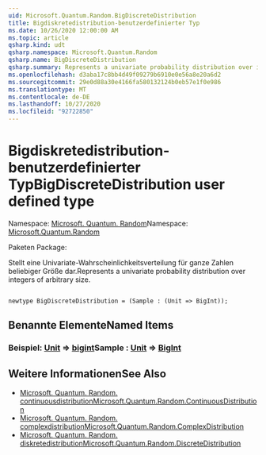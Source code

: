```yaml
---
uid: Microsoft.Quantum.Random.BigDiscreteDistribution
title: Bigdiskretedistribution-benutzerdefinierter Typ
ms.date: 10/26/2020 12:00:00 AM
ms.topic: article
qsharp.kind: udt
qsharp.namespace: Microsoft.Quantum.Random
qsharp.name: BigDiscreteDistribution
qsharp.summary: Represents a univariate probability distribution over integers of arbitrary size.
ms.openlocfilehash: d3aba17c8bb4d49f09279b6910e0e56a8e20a6d2
ms.sourcegitcommit: 29e0d88a30e4166fa580132124b0eb57e1f0e986
ms.translationtype: MT
ms.contentlocale: de-DE
ms.lasthandoff: 10/27/2020
ms.locfileid: "92722850"
---
```

# <a name="bigdiscretedistribution-user-defined-type"></a><span data-ttu-id="28c2b-102">Bigdiskretedistribution-benutzerdefinierter Typ</span><span class="sxs-lookup"><span data-stu-id="28c2b-102">BigDiscreteDistribution user defined type</span></span>

<span data-ttu-id="28c2b-103">Namespace: [Microsoft. Quantum. Random](xref:Microsoft.Quantum.Random)</span><span class="sxs-lookup"><span data-stu-id="28c2b-103">Namespace: [Microsoft.Quantum.Random](xref:Microsoft.Quantum.Random)</span></span>

<span data-ttu-id="28c2b-104">Paketen [](https://nuget.org/packages/)</span><span class="sxs-lookup"><span data-stu-id="28c2b-104">Package: [](https://nuget.org/packages/)</span></span>


<span data-ttu-id="28c2b-105">Stellt eine Univariate-Wahrscheinlichkeitsverteilung für ganze Zahlen beliebiger Größe dar.</span><span class="sxs-lookup"><span data-stu-id="28c2b-105">Represents a univariate probability distribution over integers of arbitrary size.</span></span>

```qsharp

newtype BigDiscreteDistribution = (Sample : (Unit => BigInt));
```



## <a name="named-items"></a><span data-ttu-id="28c2b-106">Benannte Elemente</span><span class="sxs-lookup"><span data-stu-id="28c2b-106">Named Items</span></span>

### <a name="sample--unit--bigint"></a><span data-ttu-id="28c2b-107">Beispiel: [Unit](xref:microsoft.quantum.lang-ref.unit) => [bigint](xref:microsoft.quantum.lang-ref.bigint)</span><span class="sxs-lookup"><span data-stu-id="28c2b-107">Sample : [Unit](xref:microsoft.quantum.lang-ref.unit) => [BigInt](xref:microsoft.quantum.lang-ref.bigint)</span></span> 



## <a name="see-also"></a><span data-ttu-id="28c2b-108">Weitere Informationen</span><span class="sxs-lookup"><span data-stu-id="28c2b-108">See Also</span></span>

- [<span data-ttu-id="28c2b-109">Microsoft. Quantum. Random. continuousdistribution</span><span class="sxs-lookup"><span data-stu-id="28c2b-109">Microsoft.Quantum.Random.ContinuousDistribution</span></span>](xref:Microsoft.Quantum.Random.ContinuousDistribution)
- [<span data-ttu-id="28c2b-110">Microsoft. Quantum. Random. complexdistribution</span><span class="sxs-lookup"><span data-stu-id="28c2b-110">Microsoft.Quantum.Random.ComplexDistribution</span></span>](xref:Microsoft.Quantum.Random.ComplexDistribution)
- [<span data-ttu-id="28c2b-111">Microsoft. Quantum. Random. diskretedistribution</span><span class="sxs-lookup"><span data-stu-id="28c2b-111">Microsoft.Quantum.Random.DiscreteDistribution</span></span>](xref:Microsoft.Quantum.Random.DiscreteDistribution)
